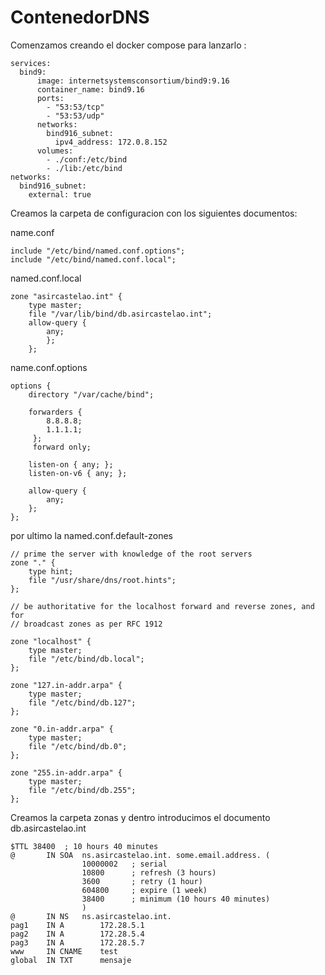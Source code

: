 # ContenedorDNS

Comenzamos creando el docker compose para lanzarlo :

~~~
services:
  bind9:
      image: internetsystemsconsortium/bind9:9.16
      container_name: bind9.16
      ports:
        - "53:53/tcp"
        - "53:53/udp"
      networks:
        bind916_subnet:
          ipv4_address: 172.0.8.152
      volumes:
        - ./conf:/etc/bind
        - ./lib:/etc/bind
networks:
  bind916_subnet: 
    external: true
~~~

Creamos la carpeta de configuracion con los siguientes documentos:

name.conf

~~~
include "/etc/bind/named.conf.options";
include "/etc/bind/named.conf.local";
~~~

named.conf.local
~~~
zone "asircastelao.int" {
	type master;
	file "/var/lib/bind/db.asircastelao.int";
	allow-query {
		any;
		};
	};
~~~

name.conf.options
~~~
options {
	directory "/var/cache/bind";

	forwarders {
	 	8.8.8.8;
		1.1.1.1;
	 };
	 forward only;

	listen-on { any; };
	listen-on-v6 { any; };

	allow-query {
		any;
	};
};
~~~

por ultimo la named.conf.default-zones

~~~
// prime the server with knowledge of the root servers
zone "." {
	type hint;
	file "/usr/share/dns/root.hints";
};

// be authoritative for the localhost forward and reverse zones, and for
// broadcast zones as per RFC 1912

zone "localhost" {
	type master;
	file "/etc/bind/db.local";
};

zone "127.in-addr.arpa" {
	type master;
	file "/etc/bind/db.127";
};

zone "0.in-addr.arpa" {
	type master;
	file "/etc/bind/db.0";
};

zone "255.in-addr.arpa" {
	type master;
	file "/etc/bind/db.255";
};
~~~

Creamos la carpeta zonas y dentro introducimos el documento db.asircastelao.int
~~~
$TTL 38400	; 10 hours 40 minutes
@		IN SOA	ns.asircastelao.int. some.email.address. (
				10000002   ; serial
				10800      ; refresh (3 hours)
				3600       ; retry (1 hour)
				604800     ; expire (1 week)
				38400      ; minimum (10 hours 40 minutes)
				)
@		IN NS	ns.asircastelao.int.
pag1	IN A		172.28.5.1
pag2	IN A		172.28.5.4
pag3	IN A 		172.28.5.7
www	    IN CNAME	test
global	IN TXT		mensaje
~~~





